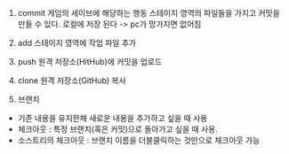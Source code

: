 1. commit
 게임의 세이브에 해당하는 행동
 스테이지 영역의 파일들을 가지고 커밋을 만들 수 있다.
 로컬에 저장 된다 -> pc가 망가지면 없어짐

2. add
 스테이지 영역에 작업 파일 추가

3. push
  원격 저장소(HitHub)에 커밋을 업로드

4. clone
 원격 저장소(GitHub) 복사

7. 브랜치
 - 기존 내용을 유지한채 새로운 내용을 추가하고 싶을 때 사용
 - 체크아웃 : 특정 브랜치(혹은 커밋)으로 돌아가고 싶을 때 사용.
 - 소스트리의 체크아웃 : 브랜치 이름을 더블클릭하는 것만으로 체크아웃 가능